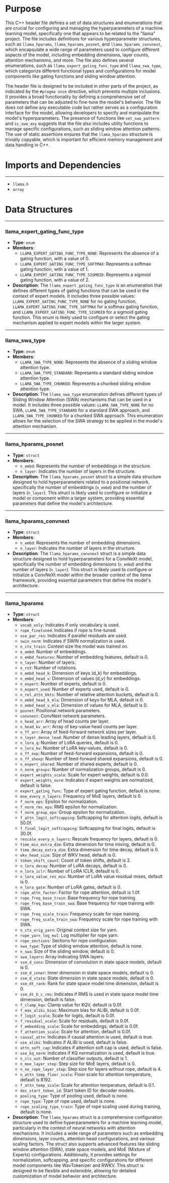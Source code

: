 # Purpose
This C++ header file defines a set of data structures and enumerations that are crucial for configuring and managing the hyperparameters of a machine learning model, specifically one that appears to be related to the "llama" project. The file includes definitions for various hyperparameter structures, such as `llama_hparams`, `llama_hparams_posnet`, and `llama_hparams_convnext`, which encapsulate a wide range of parameters used to configure different aspects of the model, including embedding dimensions, layer counts, attention mechanisms, and more. The file also defines several enumerations, such as `llama_expert_gating_func_type` and `llama_swa_type`, which categorize different functional types and configurations for model components like gating functions and sliding window attention.

The header file is designed to be included in other parts of the project, as indicated by the `#pragma once` directive, which prevents multiple inclusions. It provides a broad functionality by defining a comprehensive set of parameters that can be adjusted to fine-tune the model's behavior. The file does not define any executable code but rather serves as a configuration interface for the model, allowing developers to specify and manipulate the model's hyperparameters. The presence of functions like `set_swa_pattern` and `is_swa_any` suggests that the file also includes utility functions to manage specific configurations, such as sliding window attention patterns. The use of static assertions ensures that the `llama_hparams` structure is trivially copyable, which is important for efficient memory management and data handling in C++.
# Imports and Dependencies

---
- `llama.h`
- `array`


# Data Structures

---
### llama\_expert\_gating\_func\_type<!-- {{#data_structure:llama_expert_gating_func_type}} -->
- **Type**: `enum`
- **Members**:
    - `LLAMA_EXPERT_GATING_FUNC_TYPE_NONE`: Represents the absence of a gating function, with a value of 0.
    - `LLAMA_EXPERT_GATING_FUNC_TYPE_SOFTMAX`: Represents a softmax gating function, with a value of 1.
    - `LLAMA_EXPERT_GATING_FUNC_TYPE_SIGMOID`: Represents a sigmoid gating function, with a value of 2.
- **Description**: The `llama_expert_gating_func_type` is an enumeration that defines different types of gating functions that can be used in the context of expert models. It includes three possible values: `LLAMA_EXPERT_GATING_FUNC_TYPE_NONE` for no gating function, `LLAMA_EXPERT_GATING_FUNC_TYPE_SOFTMAX` for a softmax gating function, and `LLAMA_EXPERT_GATING_FUNC_TYPE_SIGMOID` for a sigmoid gating function. This enum is likely used to configure or select the gating mechanism applied to expert models within the larger system.


---
### llama\_swa\_type<!-- {{#data_structure:llama_swa_type}} -->
- **Type**: `enum`
- **Members**:
    - `LLAMA_SWA_TYPE_NONE`: Represents the absence of a sliding window attention type.
    - `LLAMA_SWA_TYPE_STANDARD`: Represents a standard sliding window attention type.
    - `LLAMA_SWA_TYPE_CHUNKED`: Represents a chunked sliding window attention type.
- **Description**: The `llama_swa_type` enumeration defines different types of Sliding Window Attention (SWA) mechanisms that can be used in a model. It includes three possible values: `LLAMA_SWA_TYPE_NONE` for no SWA, `LLAMA_SWA_TYPE_STANDARD` for a standard SWA approach, and `LLAMA_SWA_TYPE_CHUNKED` for a chunked SWA approach. This enumeration allows for the selection of the SWA strategy to be applied in the model's attention mechanism.


---
### llama\_hparams\_posnet<!-- {{#data_structure:llama_hparams_posnet}} -->
- **Type**: `struct`
- **Members**:
    - `n_embd`: Represents the number of embeddings in the structure.
    - `n_layer`: Indicates the number of layers in the structure.
- **Description**: The `llama_hparams_posnet` struct is a simple data structure designed to hold hyperparameters related to a positional network, specifically the number of embeddings (`n_embd`) and the number of layers (`n_layer`). This struct is likely used to configure or initialize a model or component within a larger system, providing essential parameters that define the model's architecture.


---
### llama\_hparams\_convnext<!-- {{#data_structure:llama_hparams_convnext}} -->
- **Type**: `struct`
- **Members**:
    - `n_embd`: Represents the number of embedding dimensions.
    - `n_layer`: Indicates the number of layers in the structure.
- **Description**: The `llama_hparams_convnext` struct is a simple data structure designed to hold hyperparameters for a ConvNeXt model, specifically the number of embedding dimensions (`n_embd`) and the number of layers (`n_layer`). This struct is likely used to configure or initialize a ConvNeXt model within the broader context of the llama framework, providing essential parameters that define the model's architecture.


---
### llama\_hparams<!-- {{#data_structure:llama_hparams}} -->
- **Type**: `struct`
- **Members**:
    - `vocab_only`: Indicates if only vocabulary is used.
    - `rope_finetuned`: Indicates if rope is fine-tuned.
    - `use_par_res`: Indicates if parallel residuals are used.
    - `swin_norm`: Indicates if SWIN normalization is used.
    - `n_ctx_train`: Context size the model was trained on.
    - `n_embd`: Number of embeddings.
    - `n_embd_features`: Number of embedding features, default is 0.
    - `n_layer`: Number of layers.
    - `n_rot`: Number of rotations.
    - `n_embd_head_k`: Dimension of keys (d_k) for embeddings.
    - `n_embd_head_v`: Dimension of values (d_v) for embeddings.
    - `n_expert`: Number of experts, default is 0.
    - `n_expert_used`: Number of experts used, default is 0.
    - `n_rel_attn_bkts`: Number of relative attention buckets, default is 0.
    - `n_embd_head_k_mla`: Dimension of keys for MLA, default is 0.
    - `n_embd_head_v_mla`: Dimension of values for MLA, default is 0.
    - `posnet`: Positional network parameters.
    - `convnext`: ConvNext network parameters.
    - `n_head_arr`: Array of head counts per layer.
    - `n_head_kv_arr`: Array of key-value head counts per layer.
    - `n_ff_arr`: Array of feed-forward network sizes per layer.
    - `n_layer_dense_lead`: Number of dense leading layers, default is 0.
    - `n_lora_q`: Number of LoRA queries, default is 0.
    - `n_lora_kv`: Number of LoRA key-values, default is 0.
    - `n_ff_exp`: Number of feed-forward expansions, default is 0.
    - `n_ff_shexp`: Number of feed-forward shared expansions, default is 0.
    - `n_expert_shared`: Number of shared experts, default is 0.
    - `n_norm_groups`: Number of normalization groups, default is 0.
    - `expert_weights_scale`: Scale for expert weights, default is 0.0.
    - `expert_weights_norm`: Indicates if expert weights are normalized, default is false.
    - `expert_gating_func`: Type of expert gating function, default is none.
    - `moe_every_n_layers`: Frequency of MoE layers, default is 0.
    - `f_norm_eps`: Epsilon for normalization.
    - `f_norm_rms_eps`: RMS epsilon for normalization.
    - `f_norm_group_eps`: Group epsilon for normalization.
    - `f_attn_logit_softcapping`: Softcapping for attention logits, default is 50.0f.
    - `f_final_logit_softcapping`: Softcapping for final logits, default is 30.0f.
    - `rescale_every_n_layers`: Rescale frequency for layers, default is 0.
    - `time_mix_extra_dim`: Extra dimension for time mixing, default is 0.
    - `time_decay_extra_dim`: Extra dimension for time decay, default is 0.
    - `wkv_head_size`: Size of WKV head, default is 0.
    - `token_shift_count`: Count of token shifts, default is 2.
    - `n_lora_decay`: Number of LoRA decays, default is 0.
    - `n_lora_iclr`: Number of LoRA ICLR, default is 0.
    - `n_lora_value_res_mix`: Number of LoRA value residual mixes, default is 0.
    - `n_lora_gate`: Number of LoRA gates, default is 0.
    - `rope_attn_factor`: Factor for rope attention, default is 1.0f.
    - `rope_freq_base_train`: Base frequency for rope training.
    - `rope_freq_base_train_swa`: Base frequency for rope training with SWA.
    - `rope_freq_scale_train`: Frequency scale for rope training.
    - `rope_freq_scale_train_swa`: Frequency scale for rope training with SWA.
    - `n_ctx_orig_yarn`: Original context size for yarn.
    - `rope_yarn_log_mul`: Log multiplier for rope yarn.
    - `rope_sections`: Sections for rope configuration.
    - `swa_type`: Type of sliding window attention, default is none.
    - `n_swa`: Size of the sliding window, default is 0.
    - `swa_layers`: Array indicating SWA layers.
    - `ssm_d_conv`: Dimension of convolution in state space models, default is 0.
    - `ssm_d_inner`: Inner dimension in state space models, default is 0.
    - `ssm_d_state`: State dimension in state space models, default is 0.
    - `ssm_dt_rank`: Rank for state space model time dimension, default is 0.
    - `ssm_dt_b_c_rms`: Indicates if RMS is used in state space model time dimension, default is false.
    - `f_clamp_kqv`: Clamp value for KQV, default is 0.0f.
    - `f_max_alibi_bias`: Maximum bias for ALiBi, default is 0.0f.
    - `f_logit_scale`: Scale for logits, default is 0.0f.
    - `f_residual_scale`: Scale for residuals, default is 0.0f.
    - `f_embedding_scale`: Scale for embeddings, default is 0.0f.
    - `f_attention_scale`: Scale for attention, default is 0.0f.
    - `causal_attn`: Indicates if causal attention is used, default is true.
    - `use_alibi`: Indicates if ALiBi is used, default is false.
    - `attn_soft_cap`: Indicates if attention soft cap is used, default is false.
    - `use_kq_norm`: Indicates if KQ normalization is used, default is true.
    - `n_cls_out`: Number of classifier outputs, default is 1.
    - `n_moe_layer_step`: Step size for MoE layers, default is 0.
    - `n_no_rope_layer_step`: Step size for layers without rope, default is 4.
    - `n_attn_temp_floor_scale`: Floor scale for attention temperature, default is 8192.
    - `f_attn_temp_scale`: Scale for attention temperature, default is 0.1.
    - `dec_start_token_id`: Start token ID for decoder models.
    - `pooling_type`: Type of pooling used, default is none.
    - `rope_type`: Type of rope used, default is none.
    - `rope_scaling_type_train`: Type of rope scaling used during training, default is none.
- **Description**: The `llama_hparams` struct is a comprehensive configuration structure used to define hyperparameters for a machine learning model, particularly in the context of neural networks with attention mechanisms. It includes a wide range of parameters such as embedding dimensions, layer counts, attention head configurations, and various scaling factors. The struct also supports advanced features like sliding window attention (SWA), state space models, and MoE (Mixture of Experts) configurations. Additionally, it provides settings for normalization, softcapping, and specific configurations for different model components like WavTokenizer and RWKV. This struct is designed to be flexible and extensible, allowing for detailed customization of model behavior and architecture.


